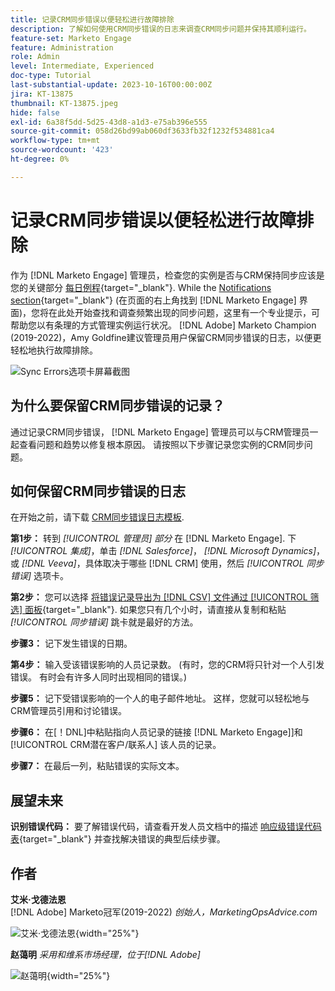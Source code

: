 ```yaml
---
title: 记录CRM同步错误以便轻松进行故障排除
description: 了解如何使用CRM同步错误的日志来调查CRM同步问题并保持其顺利运行。
feature-set: Marketo Engage
feature: Administration
role: Admin
level: Intermediate, Experienced
doc-type: Tutorial
last-substantial-update: 2023-10-16T00:00:00Z
jira: KT-13875
thumbnail: KT-13875.jpeg
hide: false
exl-id: 6a38f5dd-5d25-43d8-a1d3-e75ab396e555
source-git-commit: 058d26bd99ab060df3633fb32f1232f534881ca4
workflow-type: tm+mt
source-wordcount: '423'
ht-degree: 0%

---
```


# 记录CRM同步错误以便轻松进行故障排除

作为 [!DNL Marketo Engage] 管理员，检查您的实例是否与CRM保持同步应该是您的关键部分 [每日例程](https://nation.marketo.com/t5/champion-program-blogs/my-marketo-morning-routine-tips-for-driving-marketing-operation/ba-p/247508){target="_blank"}. While the [Notifications section](https://experienceleague.adobe.com/docs/marketo/using/product-docs/core-marketo-concepts/miscellaneous/notification-types.html){target="_blank"} (在页面的右上角找到 [!DNL Marketo Engage] 界面)，您将在此处开始查找和调查频繁出现的同步问题，这里有一个专业提示，可帮助您以有条理的方式管理实例运行状况。 [!DNL Adobe] Marketo Champion (2019-2022)，Amy Goldfine建议管理员用户保留CRM同步错误的日志，以便更轻松地执行故障排除。

![Sync Errors选项卡屏幕截图](/help/marketo-tutorial-inherited-instance/_assets/Marketo_Engage_Admin_Salesforce_Sync_Errors_Tab.png)

## 为什么要保留CRM同步错误的记录？

通过记录CRM同步错误， [!DNL Marketo Engage] 管理员可以与CRM管理员一起查看问题和趋势以修复根本原因。 请按照以下步骤记录您实例的CRM同步问题。

## 如何保留CRM同步错误的日志

在开始之前，请下载 [CRM同步错误日志模板](/help/marketo-tutorial-inherited-instance/_assets/downloads/Adobe-Marketo-Engage_CRM-Sync-Error-Log-Template.xlsx).

**第1步：** 转到 *[!UICONTROL 管理员] 部分* 在 [!DNL Marketo Engage]. 下 *[!UICONTROL 集成]*，单击 *[!DNL Salesforce]*， *[!DNL Microsoft Dynamics]*，或 *[!DNL Veeva]*，具体取决于哪些 [!DNL CRM] 使用，然后 *[!UICONTROL 同步错误]* 选项卡。

**第2步：** 您可以选择 [将错误记录导出为 [!DNL CSV] 文件通过 [!UICONTROL 筛选] 面板](https://experienceleague.adobe.com/docs/marketo/using/product-docs/crm-sync/salesforce-sync/salesforce-sync-errors.html#filter-sync-errors){target="_blank"}. 如果您只有几个小时，请直接从复制和粘贴 *[!UICONTROL 同步错误]* 跳卡就是最好的方法。

**步骤3：** 记下发生错误的日期。

**第4步：** 输入受该错误影响的人员记录数。 (有时，您的CRM将只针对一个人引发错误。 有时会有许多人同时出现相同的错误。)

**步骤5：** 记下受错误影响的一个人的电子邮件地址。 这样，您就可以轻松地与CRM管理员引用和讨论错误。

**步骤6：** 在[！DNL]中粘贴指向人员记录的链接 [!DNL Marketo Engage]]和 [!UICONTROL CRM潜在客户/联系人] 该人员的记录。

**步骤7：** 在最后一列，粘贴错误的实际文本。

## 展望未来

**识别错误代码：** 要了解错误代码，请查看开发人员文档中的描述 [响应级错误代码表](https://developers.marketo.com/rest-api/error-codes/#response_level_error_codes){target="_blank"} 并查找解决错误的典型后续步骤。

## 作者

**艾米·戈德法恩**\
[!DNL Adobe] Marketo冠军(2019-2022)
*创始人，MarketingOpsAdvice.com*

![艾米·戈德法恩](/help/marketo-tutorial-inherited-instance/_assets/authors/Customer_Author_Amy_Goldfine.png){width="25%"}

**赵蔼明**
*采用和维系市场经理，位于[!DNL Adobe]*

![赵蔼明](/help/marketo-tutorial-inherited-instance/_assets/authors/Adobe_Author_Amy_Chiu.png){width="25%"}
